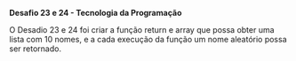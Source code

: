**Desafio 23 e 24 - Tecnologia da Programação**

O Desadio 23 e 24 foi criar a função return e array que possa obter uma lista com 10 nomes, e a cada execução da função um nome aleatório possa ser retornado. 

